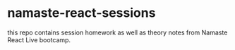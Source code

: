 # namaste-react-sessions
this repo contains session homework as well as theory notes from Namaste React Live bootcamp.
